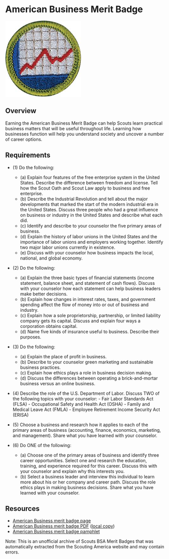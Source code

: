 

# American Business Merit Badge

![American Business Merit Badge](images/american-business-merit-badge.jpg)

## Overview



Earning the American Business Merit Badge can help Scouts learn practical business matters that will be useful throughout life. Learning how businesses function will help you understand society and uncover a number of career options.

## Requirements

* (1) Do the following:
    * (a) Explain four features of the free enterprise system in the United States. Describe the difference between freedom and license. Tell how the Scout Oath and Scout Law apply to business and free enterprise.
    * (b) Describe the Industrial Revolution and tell about the major developments that marked the start of the modern industrial era in the United States. Discuss three people who had a great influence on business or industry in the United States and describe what each did.
    * (c) Identify and describe to your counselor the five primary areas of business.
    * (d) Explain the history of labor unions in the United States and the importance of labor unions and employers working together. Identify two major labor unions currently in existence.
    * (e) Discuss with your counselor how business impacts the local, national, and global economy.


* (2) Do the following:
    * (a) Explain the three basic types of financial statements (income statement, balance sheet, and statement of cash flows). Discuss with your counselor how each statement can help business leaders make better decisions.
    * (b) Explain how changes in interest rates, taxes, and government spending affect the flow of money into or out of business and industry.
    * (c) Explain how a sole proprietorship, partnership, or limited liability company gets its capital. Discuss and explain four ways a corporation obtains capital.
    * (d) Name five kinds of insurance useful to business. Describe their purposes.


* (3) Do the following:
    * (a) Explain the place of profit in business.
    * (b) Describe to your counselor green marketing and sustainable business practices.
    * (c) Explain how ethics plays a role in business decision making.
    * (d) Discuss the differences between operating a brick-and-mortar business versus an online business.


* (4) Describe the role of the U.S. Department of Labor. Discuss TWO of the  following topics with your counselor: - Fair Labor Standards Act (FLSA) - Occupational Safety and Health Act (OSHA) - Family and Medical Leave Act (FMLA) - Employee Retirement Income Security Act (ERISA)
* (5) Choose a business and research how it applies to each of the primary areas of business (accounting, finance, economics, marketing, and management). Share what you have learned with your counselor.
* (6) Do ONE of the following:
    * (a) Choose one of the primary areas of business and identify three career opportunities. Select one and research the education, training, and experience required for this career. Discuss this with your counselor and explain why this interests you.
    * (b) Select a business leader and interview this individual to learn more about his or her company and career path. Discuss the role ethics plays in making business decisions. Share what you have learned with your counselor.




## Resources

- [American Business merit badge page](https://www.scouting.org/merit-badges/american-business/)
- [American Business merit badge PDF](https://filestore.scouting.org/filestore/Merit_Badge_ReqandRes/Pamphlets/American%20Business_2025.pdf) ([local copy](files/american-business-merit-badge.pdf))
- [American Business merit badge pamphlet](https://www.scoutshop.org/american-business-merit-badge-pamphlet-660202.html)

Note: This is an unofficial archive of Scouts BSA Merit Badges that was automatically extracted from the Scouting America website and may contain errors.